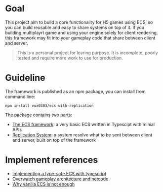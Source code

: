 # Goal
This project aim to build a core functionality for H5 games using ECS, so you can build reusable and easy to share systems on top of it.
If you building multiplayrt game and using your engine solely for client rendering, this framework may fit into your gameplay code that share between client and server. 
> This is a personal project for learing purpose. It is incomplete, poorly tested and require more work to use for production.

# Guideline
The framework is published as an npm package, you can install from command line:

`npm install vux0303/ecs-with-replication`

The package contains two parts:
* [The ECS framework](https://github.com/vux0303/typescript-ECS-framework/wiki): a very basic ECS written in Typescipt with minial APIs
* [Replication System](https://github.com/vux0303/typescript-ECS-framework/wiki): a system resolve what to be sent between client and server, built on top of the framework

# Implement references
* [ Implementing a type-safe ECS with typescript](https://dev.t-matix.com/blog/platform/eimplementing-a-type-saf-ecs-with-typescript/)
* [Overwatch gameplay architecture and netcode](http://overwatch%20gameplay%20architecture%20and%20netcode/)
* [Why vanilla ECS is not enough](https://ajmmertens.medium.com/why-vanilla-ecs-is-not-enough-d7ed4e3bebe5)
